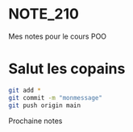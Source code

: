 # NOTE_210
Mes notes pour le cours POO

# Salut les copains

```bash
git add *
git commit -m "monmessage"
git push origin main
```

Prochaine notes
